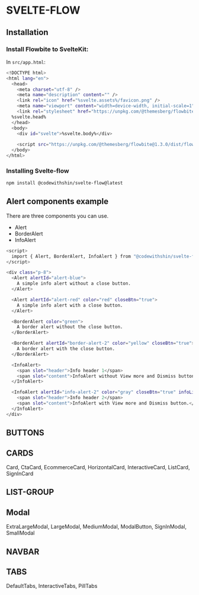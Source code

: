# SVELTE-FLOW

## Installation

### Install Flowbite to SvelteKit:

In `src/app.html`:

```sh
<!DOCTYPE html>
<html lang="en">
  <head>
    <meta charset="utf-8" />
    <meta name="description" content="" />
    <link rel="icon" href="%svelte.assets%/favicon.png" />
    <meta name="viewport" content="width=device-width, initial-scale=1" />
    <link rel="stylesheet" href="https://unpkg.com/@themesberg/flowbite@1.3.0/dist/flowbite.min.css" />
  %svelte.head%
  </head>
  <body>
    <div id="svelte">%svelte.body%</div>
    
    <script src="https://unpkg.com/@themesberg/flowbite@1.3.0/dist/flowbite.bundle.js"></script>
  </body>
</html>
```

### Installing Svelte-flow

```sh
npm install @codewithshin/svelte-flow@latest
```

## Alert components example

There are three components you can use.

- Alert
- BorderAlert
- InfoAlert

```sh
<script>
  import { Alert, BorderAlert, InfoAlert } from "@codewithshin/svelte-flow";
</script>

<div class="p-8">
  <Alert alertId="alert-blue">
    A simple info alert without a close button.
  </Alert>

  <Alert alertId="alert-red" color="red" closeBtn="true">
    A simple info alert with a close button.
  </Alert>

  <BorderAlert color="green">
    A border alert without the close button.
  </BorderAlert>

  <BorderAlert alertId="border-alert-2" color="yellow" closeBtn="true">
    A border alert with the close button.
  </BorderAlert>

  <InfoAlert>
    <span slot="header">Info header 1</span>
    <span slot="content">InfoAlert without View more and Dismiss button.</span>
  </InfoAlert>

  <InfoAlert alertId="info-alert-2" color="gray" closeBtn="true" infoLink="/">
    <span slot="header">Info header 2</span>
    <span slot="content">InfoAlert with View more and Dismiss button.</span>
  </InfoAlert>
</div>
```

## BUTTONS



## CARDS

Card, CtaCard, EcommerceCard, HorizontalCard, InteractiveCard, ListCard,  SignInCard

## LIST-GROUP

## Modal

ExtraLargeModal, LargeModal, MediumModal, ModalButton, SignInModal, SmallModal

## NAVBAR

## TABS

DefaultTabs, InteractiveTabs, PillTabs


